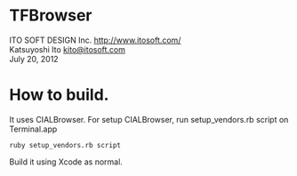 TFBrowser
=

ITO SOFT DESIGN Inc. http://www.itosoft.com/  
Katsuyoshi Ito <kito@itosoft.com>  
July 20, 2012  



How to build.
=

It uses CIALBrowser.
For setup CIALBrowser, run setup_vendors.rb script on Terminal.app

    ruby setup_vendors.rb script


Build it using Xcode as normal.
